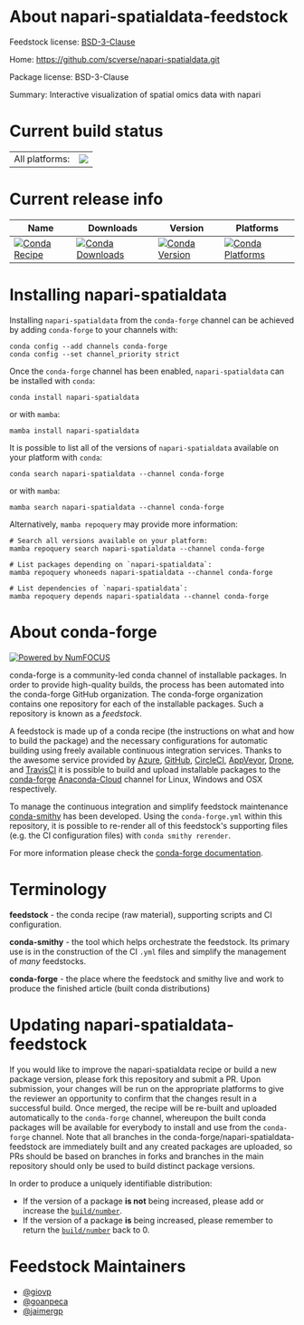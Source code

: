 About napari-spatialdata-feedstock
==================================

Feedstock license: [BSD-3-Clause](https://github.com/conda-forge/napari-spatialdata-feedstock/blob/main/LICENSE.txt)

Home: https://github.com/scverse/napari-spatialdata.git

Package license: BSD-3-Clause

Summary: Interactive visualization of spatial omics data with napari

Current build status
====================


<table><tr><td>All platforms:</td>
    <td>
      <a href="https://dev.azure.com/conda-forge/feedstock-builds/_build/latest?definitionId=17078&branchName=main">
        <img src="https://dev.azure.com/conda-forge/feedstock-builds/_apis/build/status/napari-spatialdata-feedstock?branchName=main">
      </a>
    </td>
  </tr>
</table>

Current release info
====================

| Name | Downloads | Version | Platforms |
| --- | --- | --- | --- |
| [![Conda Recipe](https://img.shields.io/badge/recipe-napari--spatialdata-green.svg)](https://anaconda.org/conda-forge/napari-spatialdata) | [![Conda Downloads](https://img.shields.io/conda/dn/conda-forge/napari-spatialdata.svg)](https://anaconda.org/conda-forge/napari-spatialdata) | [![Conda Version](https://img.shields.io/conda/vn/conda-forge/napari-spatialdata.svg)](https://anaconda.org/conda-forge/napari-spatialdata) | [![Conda Platforms](https://img.shields.io/conda/pn/conda-forge/napari-spatialdata.svg)](https://anaconda.org/conda-forge/napari-spatialdata) |

Installing napari-spatialdata
=============================

Installing `napari-spatialdata` from the `conda-forge` channel can be achieved by adding `conda-forge` to your channels with:

```
conda config --add channels conda-forge
conda config --set channel_priority strict
```

Once the `conda-forge` channel has been enabled, `napari-spatialdata` can be installed with `conda`:

```
conda install napari-spatialdata
```

or with `mamba`:

```
mamba install napari-spatialdata
```

It is possible to list all of the versions of `napari-spatialdata` available on your platform with `conda`:

```
conda search napari-spatialdata --channel conda-forge
```

or with `mamba`:

```
mamba search napari-spatialdata --channel conda-forge
```

Alternatively, `mamba repoquery` may provide more information:

```
# Search all versions available on your platform:
mamba repoquery search napari-spatialdata --channel conda-forge

# List packages depending on `napari-spatialdata`:
mamba repoquery whoneeds napari-spatialdata --channel conda-forge

# List dependencies of `napari-spatialdata`:
mamba repoquery depends napari-spatialdata --channel conda-forge
```


About conda-forge
=================

[![Powered by
NumFOCUS](https://img.shields.io/badge/powered%20by-NumFOCUS-orange.svg?style=flat&colorA=E1523D&colorB=007D8A)](https://numfocus.org)

conda-forge is a community-led conda channel of installable packages.
In order to provide high-quality builds, the process has been automated into the
conda-forge GitHub organization. The conda-forge organization contains one repository
for each of the installable packages. Such a repository is known as a *feedstock*.

A feedstock is made up of a conda recipe (the instructions on what and how to build
the package) and the necessary configurations for automatic building using freely
available continuous integration services. Thanks to the awesome service provided by
[Azure](https://azure.microsoft.com/en-us/services/devops/), [GitHub](https://github.com/),
[CircleCI](https://circleci.com/), [AppVeyor](https://www.appveyor.com/),
[Drone](https://cloud.drone.io/welcome), and [TravisCI](https://travis-ci.com/)
it is possible to build and upload installable packages to the
[conda-forge](https://anaconda.org/conda-forge) [Anaconda-Cloud](https://anaconda.org/)
channel for Linux, Windows and OSX respectively.

To manage the continuous integration and simplify feedstock maintenance
[conda-smithy](https://github.com/conda-forge/conda-smithy) has been developed.
Using the ``conda-forge.yml`` within this repository, it is possible to re-render all of
this feedstock's supporting files (e.g. the CI configuration files) with ``conda smithy rerender``.

For more information please check the [conda-forge documentation](https://conda-forge.org/docs/).

Terminology
===========

**feedstock** - the conda recipe (raw material), supporting scripts and CI configuration.

**conda-smithy** - the tool which helps orchestrate the feedstock.
                   Its primary use is in the construction of the CI ``.yml`` files
                   and simplify the management of *many* feedstocks.

**conda-forge** - the place where the feedstock and smithy live and work to
                  produce the finished article (built conda distributions)


Updating napari-spatialdata-feedstock
=====================================

If you would like to improve the napari-spatialdata recipe or build a new
package version, please fork this repository and submit a PR. Upon submission,
your changes will be run on the appropriate platforms to give the reviewer an
opportunity to confirm that the changes result in a successful build. Once
merged, the recipe will be re-built and uploaded automatically to the
`conda-forge` channel, whereupon the built conda packages will be available for
everybody to install and use from the `conda-forge` channel.
Note that all branches in the conda-forge/napari-spatialdata-feedstock are
immediately built and any created packages are uploaded, so PRs should be based
on branches in forks and branches in the main repository should only be used to
build distinct package versions.

In order to produce a uniquely identifiable distribution:
 * If the version of a package **is not** being increased, please add or increase
   the [``build/number``](https://docs.conda.io/projects/conda-build/en/latest/resources/define-metadata.html#build-number-and-string).
 * If the version of a package **is** being increased, please remember to return
   the [``build/number``](https://docs.conda.io/projects/conda-build/en/latest/resources/define-metadata.html#build-number-and-string)
   back to 0.

Feedstock Maintainers
=====================

* [@giovp](https://github.com/giovp/)
* [@goanpeca](https://github.com/goanpeca/)
* [@jaimergp](https://github.com/jaimergp/)


